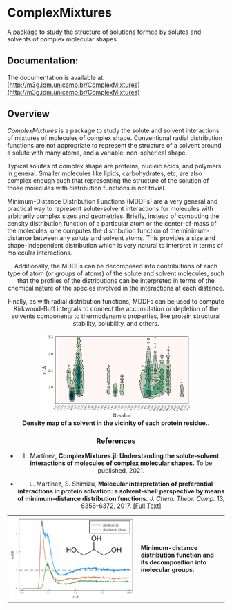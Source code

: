 # ComplexMixtures

A package to study the structure of solutions formed by solutes and solvents of complex molecular shapes.

## Documentation:

The documentation is available at: [http://m3g.iqm.unicamp.br/ComplexMixtures](http://m3g.iqm.unicamp.br/ComplexMixtures)

## Overview

*ComplexMixtures* is a package to study the solute and solvent interactions of
mixtures of molecules of complex shape. Conventional radial distribution
functions are not appropriate to represent the structure of a solvent
around a solute with many atoms, and a variable, non-spherical shape.     

Typical solutes of complex shape are proteins, nucleic acids, and
polymers in general. Smaller molecules like lipids, carbohydrates, etc,
are also complex enough such that representing the structure of the
solution of those molecules with distribution functions is not trivial.

Minimum-Distance Distribution Functions (MDDFs) are a very general and
practical way to represent solute-solvent interactions for molecules
with arbitrarily complex sizes and geometries. Briefly, instead of
computing the density distribution function of a particular atom or the
center-of-mass of the molecules, one computes the distribution function
of the minimum-distance between any solute and solvent atoms. This
provides a size and shape-independent distribution which is very natural
to interpret in terms of molecular interactions.   

<center>
<table border=0><tr><td width=60%>
<img src="https://github.com/m3g/ComplexMixturesExamples/raw/main/MDDF/mddf_atom_contrib.png">
</td><td width=40%>
<b>Minimum-distance distribution function and its decomposition into molecular groups.</b> 
</td>
</center>

Additionally, the MDDFs can be decomposed into contributions of each
type of atom (or groups of atoms) of the solute and solvent molecules,
such that the profiles of the distributions can be interpreted in terms
of the chemical nature of the species involved in the interactions at
each distance.   

Finally, as with radial distribution functions, MDDFs can be used to
compute Kirkwood-Buff integrals to connect the accumulation or depletion
of the solvents components to thermodynamic properties, like protein
structural stability, solubility, and others.

<center>
<img width=70% src="https://github.com/m3g/ComplexMixturesExamples/raw/main/Density2D/density2D.png">
<br>
<b>Density map of a solvent in the vicinity of each protein residue..</b> 
</center>

### References

* L. Martínez, **ComplexMixtures.jl: Understanding the solute-solvent interactions
  of molecules of complex molecular shapes.** To be published, 2021.

* L. Martínez, S. Shimizu, **Molecular interpretation of preferential
  interactions in protein solvation: a solvent-shell perspective by
  means of minimum-distance distribution functions.** *J. Chem. Theor.
  Comp.* 13, 6358–6372, 2017. [[Full Text]](http://pubs.acs.org/doi/abs/10.1021/acs.jctc.7b00599)





